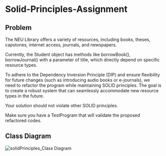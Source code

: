# Solid-Principles-Assignment

## Problem

The NEU Library offers a variety of resources, including books, theses, capstones, internet access, journals, and newspapers.

Currently, the Student object has methods like borrowBook(), borrowJournal() with a parameter of title, which directly depend on specific resource types.

To adhere to the Dependency Inversion Principle (DIP) and ensure flexibility for future changes (such as introducing audio books or e-journals), we need to refactor the program while maintaining SOLID principles. The goal is to create a robust system that can seamlessly accommodate new resource types in the future.

Your solution should not violate other SOLID principles.

Make sure you have a TestProgram that will validate the proposed refactored codes.

## Class Diagram

![solidPrinciples_Class Diagram](https://github.com/JEAtole/Solid-Principles-Assignment/assets/126703958/92027fbb-fc39-40ab-baaa-774d587c1cf9)
